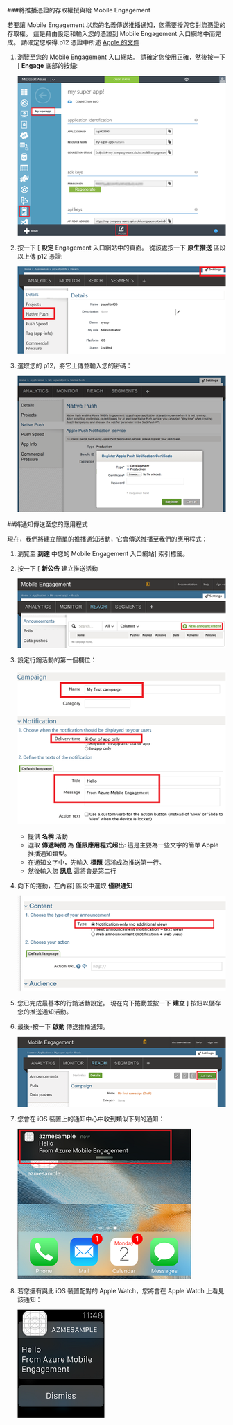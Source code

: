 ###將推播憑證的存取權授與給 Mobile Engagement

若要讓 Mobile Engagement 以您的名義傳送推播通知，您需要授與它對您憑證的存取權。 這是藉由設定和輸入您的憑證到 Mobile Engagement 入口網站中而完成。 請確定您取得.p12 憑證中所述 [Apple 的文件](https://developer.apple.com/library/prerelease/ios/documentation/IDEs/Conceptual/AppDistributionGuide/AddingCapabilities/AddingCapabilities.html#//apple_ref/doc/uid/TP40012582-CH26-SW6)

1. 瀏覽至您的 Mobile Engagement 入口網站。 請確定您使用正確，然後按一下 [ **Engage** 底部的按鈕:

    ![](./media/mobile-engagement-ios-send-push/engage-button.png)

2. 按一下 [ **設定** Engagement 入口網站中的頁面。 從該處按一下 **原生推送** 區段以上傳 p12 憑證:

    ![](./media/mobile-engagement-ios-send-push/engagement-portal.png)

3. 選取您的 p12，將它上傳並輸入您的密碼：

    ![](./media/mobile-engagement-ios-send-push/native-push-settings.png)

##<a id="send"></a>將通知傳送至您的應用程式

現在，我們將建立簡單的推播通知活動，它會傳送推播至我們的應用程式：

1. 瀏覽至 **到達** 中您的 Mobile Engagement 入口網站] 索引標籤。

2. 按一下 [ **新公告** 建立推送活動

    ![](./media/mobile-engagement-ios-send-push/new-announcement.png)

3. 設定行銷活動的第一個欄位：

    ![](./media/mobile-engagement-ios-send-push/campaign-first-params.png)

    -   提供 **名稱** 活動 
    -   選取 **傳遞時間** 為 **僅限應用程式超出**: 這是主要為一些文字的簡單 Apple 推播通知類型。
    -   在通知文字中，先輸入 **標題** 這將成為推送第一行。
    -   然後輸入您 **訊息** 這將會是第二行

4. 向下的捲動，在內容] 區段中選取 **僅限通知**

    ![](./media/mobile-engagement-ios-send-push/campaign-content.png)

5. 您已完成最基本的行銷活動設定。 現在向下捲動並按一下 **建立** ] 按鈕以儲存您的推送通知活動。 

6. 最後-按一下 **啟動** 傳送推播通知。 

    ![](./media/mobile-engagement-ios-send-push/campaign-activate.png)

7. 您會在 iOS 裝置上的通知中心中收到類似下列的通知：

    ![](./media/mobile-engagement-ios-send-push/iphone-notification.png)

8. 若您擁有與此 iOS 裝置配對的 Apple Watch，您將會在 Apple Watch 上看見該通知：

    ![](./media/mobile-engagement-ios-send-push/apple-watch.png)


 

 
